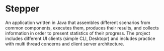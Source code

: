 # Stepper

An application written in Java that assembles different scenarios from common
components, executes them, produces their results, and collects information in order
to present statistics of their progress.
The project includes different UI clients (simple CLI, Desktopr) and
includes practice with multi thread concerns and client server architecture.

